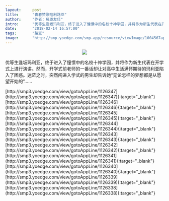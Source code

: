 ```yaml
---
layout:     post
title:      "青春赞歌哈利路亚"
author:     "作者：藤原友佳"
intro:      "优等生逢坂玛利亚，终于进入了憧憬中的名校十神学园，并将作为新生代表在开学式上进行演讲。然而，开学式前老师的一番话却让对高中生活满怀期待的玛利亚陷入了困惑。迷茫之时，突然闯进入学式的男生却告诉她“无论怎样的梦想都是从愿望开始的”……"
date:       "2018-02-14 16:57:00"
tags:       "路亚"
image:      "http://smp.yoedge.com/smp-app/resource/viewImage/1004567appline.png"
---
```

<div style="text-align: center">
<p><img src="http://smp.yoedge.com/smp-app/resource/viewImage/1004567appline.png"/></p>
</div>
<p class="post-meta">
<span>优等生逢坂玛利亚，终于进入了憧憬中的名校十神学园，并将作为新生代表在开学式上进行演讲。然而，开学式前老师的一番话却让对高中生活满怀期待的玛利亚陷入了困惑。迷茫之时，突然闯进入学式的男生却告诉她“无论怎样的梦想都是从愿望开始的”……</span>
</p>
[http://smp3.yoedge.com/view/gotoAppLine/1126347](http://smp3.yoedge.com/view/gotoAppLine/1126347){:target="_blank"}
[http://smp3.yoedge.com/view/gotoAppLine/1126346](http://smp3.yoedge.com/view/gotoAppLine/1126346){:target="_blank"}
[http://smp3.yoedge.com/view/gotoAppLine/1126345](http://smp3.yoedge.com/view/gotoAppLine/1126345){:target="_blank"}
[http://smp3.yoedge.com/view/gotoAppLine/1126344](http://smp3.yoedge.com/view/gotoAppLine/1126344){:target="_blank"}
[http://smp3.yoedge.com/view/gotoAppLine/1126343](http://smp3.yoedge.com/view/gotoAppLine/1126343){:target="_blank"}
[http://smp3.yoedge.com/view/gotoAppLine/1126342](http://smp3.yoedge.com/view/gotoAppLine/1126342){:target="_blank"}
[http://smp3.yoedge.com/view/gotoAppLine/1126341](http://smp3.yoedge.com/view/gotoAppLine/1126341){:target="_blank"}
[http://smp3.yoedge.com/view/gotoAppLine/1126340](http://smp3.yoedge.com/view/gotoAppLine/1126340){:target="_blank"}
[http://smp3.yoedge.com/view/gotoAppLine/1126339](http://smp3.yoedge.com/view/gotoAppLine/1126339){:target="_blank"}
[http://smp3.yoedge.com/view/gotoAppLine/1126338](http://smp3.yoedge.com/view/gotoAppLine/1126338){:target="_blank"}



